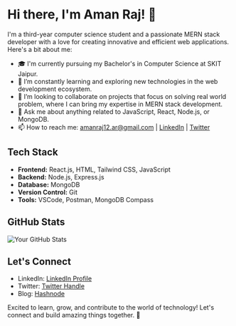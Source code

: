 # Hi there, I'm Aman Raj! 👋

I'm a third-year computer science student and a passionate MERN stack developer with a love for creating innovative and efficient web applications. Here's a bit about me:

- 🎓 I'm currently pursuing my Bachelor's in Computer Science at SKIT Jaipur.
- 🌱 I’m constantly learning and exploring new technologies in the web development ecosystem.
- 👯 I’m looking to collaborate on projects that focus on solving real world problem, where I can bring my expertise in MERN stack development.
- 💬 Ask me about anything related to JavaScript, React, Node.js, or MongoDB.
- 📫 How to reach me: [amanraj12.ar@gmail.com](amanraj12.ar@gmail.com) | [LinkedIn](https://www.linkedin.com/in/huamanraj)  | [Twitter](https://twitter.com/huamanraj)

## Tech Stack

- **Frontend:** React.js, HTML, Tailwind CSS, JavaScript
- **Backend:** Node.js, Express.js
- **Database:** MongoDB
- **Version Control:** Git
- **Tools:** VSCode, Postman, MongoDB Compass


## GitHub Stats

![Your GitHub Stats](https://github-readme-stats.vercel.app/api?username=huamanraj&show_icons=true&theme=radical)

## Let's Connect

- LinkedIn: [LinkedIn Profile](https://www.linkedin.com/in/huamanraj)
- Twitter: [Twitter Handle](https://twitter.com/huamanraj)
- Blog: [Hashnode](https://hashnode.com/@huamanraj)

Excited to learn, grow, and contribute to the world of technology! Let's connect and build amazing things together. 🚀
